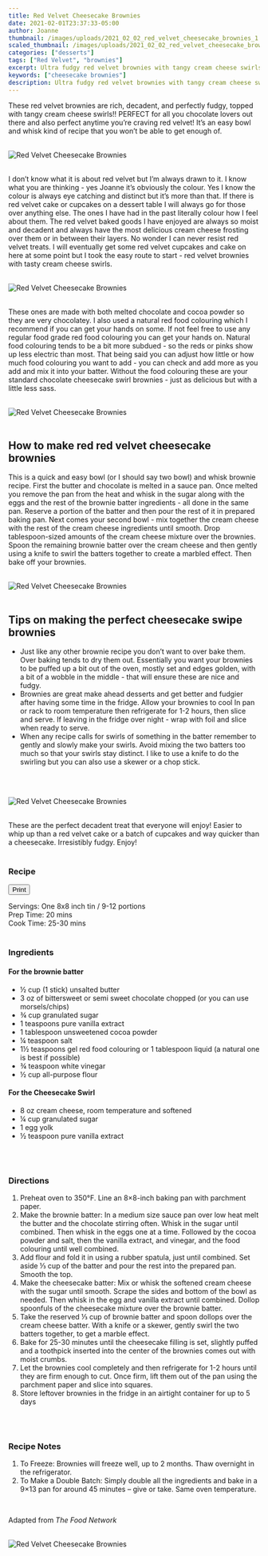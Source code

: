 ```yaml
---
title: Red Velvet Cheesecake Brownies
date: 2021-02-01T23:37:33-05:00
author: Joanne
thumbnail: /images/uploads/2021_02_02_red_velvet_cheesecake_brownies_1.jpg
scaled_thumbnail: /images/uploads/2021_02_02_red_velvet_cheesecake_brownies_0.jpg
categories: ["desserts"]
tags: ["Red Velvet", "brownies"]
excerpt: Ultra fudgy red velvet brownies with tangy cream cheese swirls 
keywords: ["cheesecake brownies"]
description: Ultra fudgy red velvet brownies with tangy cream cheese swirls 
---
```

<span class="blog-text">

These red velvet brownies are rich, decadent,  and perfectly fudgy, topped with tangy cream cheese swirls!! PERFECT for all you chocolate lovers out there and also perfect anytime you’re craving red velvet! It’s an easy bowl and whisk kind of recipe that you won’t be able to get enough of. 
</br>
</br>

![Red Velvet Cheesecake Brownies](/images/uploads/2021_02_02_red_velvet_cheesecake_brownies_2.jpg)
</br>
</br>

I don’t know what it is about red velvet but I’m always drawn to it. I know what you are thinking - yes Joanne it’s obviously the colour. Yes I know the colour is always eye catching and distinct but it’s more than that. If there is red velvet cake or cupcakes on a dessert table I will always go for those over anything else. The ones I have had in the past literally colour how I feel about them. The red velvet baked goods I have enjoyed are always so moist and decadent and always have the most delicious cream cheese frosting over them or in between their layers. No wonder I can never resist red velvet treats. I will eventually get some red velvet cupcakes and cake on here at some point but I took the easy route to start - red velvet brownies with tasty cream cheese swirls. 
</br>
</br>

![Red Velvet Cheesecake Brownies](/images/uploads/2021_02_02_red_velvet_cheesecake_brownies_3.jpg)
</br>
</br>

These ones are made with both melted chocolate and cocoa powder so they are very chocolatey. I also used a natural red food colouring which I recommend if you can get your hands on some.  If not feel free to use any regular food grade red food colouring you can get your hands on. Natural food colouring tends to be a bit more subdued - so the reds or pinks show up less electric than most. That being said you can adjust how little or how much food colouring you want to add - you can check and add more as you add and mix it into your batter. Without the food colouring these are your standard chocolate cheesecake swirl brownies - just as delicious but with a little less sass. 
</br>
</br>

![Red Velvet Cheesecake Brownies](/images/uploads/2021_02_02_red_velvet_cheesecake_brownies_4.jpg)
</br>
</br>

## How to make red red velvet cheesecake brownies
This is a quick and easy bowl (or I should say two bowl) and whisk brownie recipe. First the butter and chocolate is melted in a sauce pan. Once melted you remove the pan from the heat and whisk in the sugar along with the eggs and the rest of the brownie batter ingredients - all done in the same pan. Reserve a portion of the batter and then pour the rest of it in prepared baking pan. Next comes your second bowl - mix together the cream cheese with the rest of the cream cheese ingredients until smooth. Drop tablespoon-sized amounts of the cream cheese mixture over the brownies. Spoon the remaining brownie batter over the cream cheese and then gently using a knife to swirl the batters together to create a marbled effect. Then bake off your brownies.
</br>
</br>

![Red Velvet Cheesecake Brownies](/images/uploads/2021_02_02_red_velvet_cheesecake_brownies_5.jpg)
</br>
</br>

## Tips on making the perfect cheesecake swipe brownies
* Just like any other brownie recipe you don’t want to over bake them. Over baking tends to dry them out. Essentially you want your brownies to be puffed up a bit out of the oven, mostly set and edges golden, with a bit of a wobble in the middle - that will ensure these are nice and fudgy. 
* Brownies are great make ahead desserts and get better and fudgier after having some time in the fridge. Allow your brownies to cool In pan or rack to room temperature then refrigerate for 1-2 hours, then slice and serve. If leaving in the fridge over night - wrap with foil and slice when ready to serve. 
* When any recipe calls for swirls of something in the batter remember to gently and slowly make your swirls. Avoid mixing the two batters too much so that your swirls stay distinct. I like to use a knife to do the swirling but you can also use a skewer or a chop stick. 
</br>
</br>

![Red Velvet Cheesecake Brownies](/images/uploads/2021_02_02_red_velvet_cheesecake_brownies_6.jpg)
</br>
</br>

These are the perfect decadent treat that everyone will enjoy! Easier to whip up than a red velvet cake or a batch of cupcakes and way quicker than a cheesecake. Irresistibly fudgy. Enjoy! 
</br>
</br>
<!--{{< youtube 2U5KL1buARQ >}}
</br>
</br>-->
</span>

### Recipe
<div print_button><form>
<input type="button" value="Print" class="btn__print" onClick="window.print()">
</form></div>

<div>Servings: <span itemprop="recipeYield">One 8x8 inch tin / 9-12 portions</div>
<div>Prep Time: <meta itemprop="prepTime" content="PT20M">20 mins</div>
<div>Cook Time: <meta itemprop="cookTime" content="PT30M">25-30 mins</div>
</br>

### Ingredients
#### For the brownie batter
* <span itemprop="recipeIngredient">&frac12; cup (1 stick) unsalted butter</span>
* <span itemprop="recipeIngredient">3 oz of bittersweet or semi sweet chocolate chopped (or you can use morsels/chips)</span>
* <span itemprop="recipeIngredient">&frac34; cup granulated sugar</span>
* <span itemprop="recipeIngredient">1 teaspoons pure vanilla extract</span>
* <span itemprop="recipeIngredient">1 tablespoon unsweetened cocoa powder</span>
* <span itemprop="recipeIngredient">&frac14; teaspoon salt</span>
* <span itemprop="recipeIngredient">1&frac12; teaspoons gel red food colouring or 1 tablespoon liquid (a natural one is best if possible) </span>
* <span itemprop="recipeIngredient">&frac34; teaspoon white vinegar</span>
* <span itemprop="recipeIngredient">&frac12; cup all-purpose flour </span>

#### For the Cheesecake Swirl
* <span itemprop="recipeIngredient">8 oz cream cheese, room temperature and softened</span>
* <span itemprop="recipeIngredient">&frac14; cup granulated sugar</span>
* <span itemprop="recipeIngredient">1 egg yolk</span>
* <span itemprop="recipeIngredient">&frac12; teaspoon pure vanilla extract</span>
</br>
</br>

### Directions
1. Preheat oven to 350°F. Line an 8×8-inch baking pan with parchment paper.
1. Make the brownie batter: In a medium size  sauce pan over low heat melt the butter and the chocolate stirring often. Whisk in the sugar until combined. Then whisk in the eggs one at a time.  Followed by the cocoa powder and salt, then the vanilla extract, and vinegar, and the food colouring until well combined. 
2. Add flour and fold it in using a rubber spatula, just until combined. Set aside &frac13; cup of the batter and pour the rest into the prepared pan. Smooth the top.
3. Make the cheesecake batter: Mix or whisk the softened cream cheese with the sugar until smooth. Scrape the sides and bottom of the bowl as needed. Then whisk in the egg and vanilla extract until combined. Dollop spoonfuls of the cheesecake mixture over the brownie batter.
4. Take the reserved &frac13; cup of brownie batter and spoon dollops over the cream cheese batter. With a knife or a skewer, gently swirl the two batters together, to get a marble effect.
5. Bake for 25-30 minutes until the cheesecake filling is set, slightly puffed and a toothpick inserted into the center of the brownies comes out with moist crumbs. 
6. Let the brownies cool completely and then refrigerate for 1-2 hours until they are firm enough to cut. Once firm, lift them out of the pan using the parchment paper and slice into squares. 
7. Store leftover brownies in the fridge in an airtight container for up to 5 days
</br>
</br>

### Recipe Notes 
1. To Freeze: Brownies will freeze well, up to 2 months. Thaw overnight in the refrigerator.
1. To Make a Double Batch: Simply double all the ingredients and bake in a 9×13 pan for around 45 minutes – give or take. Same oven temperature.
</br>

Adapted from _The Food Network_
</br>
</br>

![Red Velvet Cheesecake Brownies](/images/uploads/2021_02_02_red_velvet_cheesecake_brownies_7.jpg)